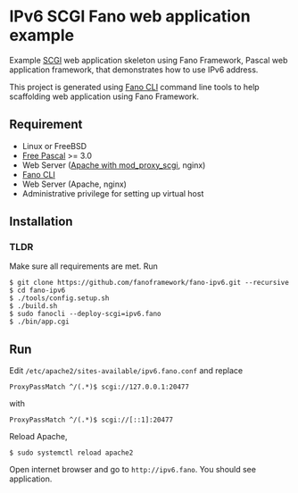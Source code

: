 # IPv6 SCGI Fano web application example

Example [SCGI](https://python.ca/scgi/protocol.txt) web application skeleton using Fano Framework, Pascal web application framework, that demonstrates how to use IPv6 address.

This project is generated using [Fano CLI](https://github.com/fanoframework/fano-cli)
command line tools to help scaffolding web application using Fano Framework.

## Requirement

- Linux or FreeBSD
- [Free Pascal](https://www.freepascal.org/) >= 3.0
- Web Server ([Apache with mod_proxy_scgi](https://httpd.apache.org/docs/current/mod/mod_proxy_scgi.html), nginx)
- [Fano CLI](https://github.com/fanoframework/fano-cli)
- Web Server (Apache, nginx)
- Administrative privilege for setting up virtual host

## Installation

### TLDR
Make sure all requirements are met. Run
```
$ git clone https://github.com/fanoframework/fano-ipv6.git --recursive
$ cd fano-ipv6
$ ./tools/config.setup.sh
$ ./build.sh
$ sudo fanocli --deploy-scgi=ipv6.fano
$ ./bin/app.cgi
```

## Run

Edit `/etc/apache2/sites-available/ipv6.fano.conf` and replace

```
ProxyPassMatch ^/(.*)$ scgi://127.0.0.1:20477
```

with

```
ProxyPassMatch ^/(.*)$ scgi://[::1]:20477
```
Reload Apache,

```
$ sudo systemctl reload apache2
```
Open internet browser and go to `http://ipv6.fano`. You should see application.
